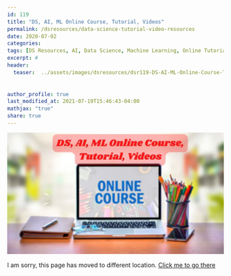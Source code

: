 ```yaml
---
id: 119    
title: "DS, AI, ML Online Course, Tutorial, Videos"
permalink: /dsresources/data-science-tutorial-video-resources
date: 2020-07-02
categories:
tags: [DS Resources, AI, Data Science, Machine Learning, Online Tutorial, Online Video]
excerpt: #
header:
  teaser:  ../assets/images/dsresources/dsr119-DS-AI-ML-Online-Course-Tutorial-Videos.jpg


author_profile: true
last_modified_at: 2021-07-19T15:46:43-04:00
mathjax: "true"
share: true
---
```


![DS, AI, ML Online Course, Tutorial, Videos](../assets/images/dsresources/dsr119-DS-AI-ML-Online-Course-Tutorial-Videos.jpg)   

I am sorry, this page has moved to different location. [Click me to go there](/dsblog/data-science-tutorial-video-resources)